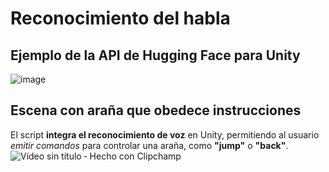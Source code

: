 # Reconocimiento del habla
## Ejemplo de la API de Hugging Face para Unity
![image](https://github.com/alu0101246949/Reconocimiento-del-habla/assets/114754476/a293c9fd-d156-4f58-8784-b42ab281265a)

## Escena con araña que obedece instrucciones
El script **integra el reconocimiento de voz** en Unity, permitiendo al usuario _emitir comandos_ para controlar una araña, como **"jump"** o **"back"**.
![Vídeo sin título ‐ Hecho con Clipchamp](https://github.com/alu0101246949/Reconocimiento-del-habla/assets/114754476/d3558fd6-e999-43f8-b018-726ea41c55b7)
